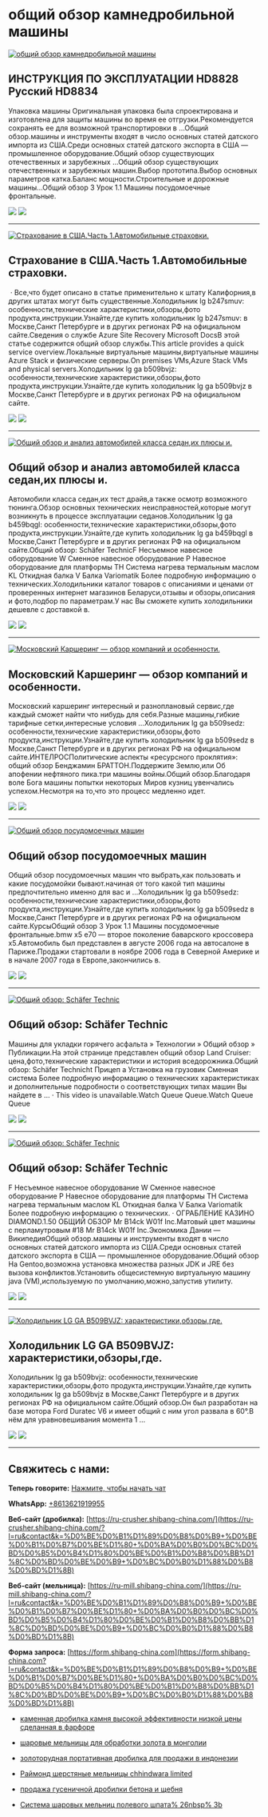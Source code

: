 # общий обзор камнедробильной машины

<a href="https://swt.shibang-china.com/?l=ru&img&k=%D0%BE%D0%B1%D1%89%D0%B8%D0%B9+%D0%BE%D0%B1%D0%B7%D0%BE%D1%80+%D0%BA%D0%B0%D0%BC%D0%BD%D0%B5%D0%B4%D1%80%D0%BE%D0%B1%D0%B8%D0%BB%D1%8C%D0%BD%D0%BE%D0%B9+%D0%BC%D0%B0%D1%88%D0%B8%D0%BD%D1%8B" target="_blank">![общий обзор камнедробильной машины](http://static.shibang-china.com/all-800x300/219.jpg)</a>

## ИНСТРУКЦИЯ ПО ЭКСПЛУАТАЦИИ HD8828 Русский HD8834
Упаковка машины Оригинальная упаковка была спроектирована и изготовлена для защиты машины во время ее отгрузки.Рекомендуется сохранять ее для возможной транспортировки в …Общий обзор.машины и инструменты входят в число основных статей датского импорта из США.Среди основных статей датского экспорта в США — промышленное оборудование.Общий обзор существующих отечественных и зарубежных …Общий обзор существующих отечественных и зарубежных машин.Выбор прототипа.Выбор основных параметров катка.Баланс мощности.Строительные и дорожные машины…Общий обзор 3 Урок 1.1 Машины посудомоечные фронтальные.


<a href="https://whatsapp.shibangsoft.com/WhatsApp.php" target="_blank" title="WhatsApp">![](http://static.shibang-china.com/icon/whatsapp.png)</a> <a href="https://swt.shibang-china.com/?l=ru&icon&k=%D0%BE%D0%B1%D1%89%D0%B8%D0%B9+%D0%BE%D0%B1%D0%B7%D0%BE%D1%80+%D0%BA%D0%B0%D0%BC%D0%BD%D0%B5%D0%B4%D1%80%D0%BE%D0%B1%D0%B8%D0%BB%D1%8C%D0%BD%D0%BE%D0%B9+%D0%BC%D0%B0%D1%88%D0%B8%D0%BD%D1%8B" target="_blank">![](http://static.shibang-china.com/icon/chat-ru.png)</a>

---

<a href="https://swt.shibang-china.com/?l=ru&img&k=%D0%BE%D0%B1%D1%89%D0%B8%D0%B9+%D0%BE%D0%B1%D0%B7%D0%BE%D1%80+%D0%BA%D0%B0%D0%BC%D0%BD%D0%B5%D0%B4%D1%80%D0%BE%D0%B1%D0%B8%D0%BB%D1%8C%D0%BD%D0%BE%D0%B9+%D0%BC%D0%B0%D1%88%D0%B8%D0%BD%D1%8B" target="_blank">![Страхование в США.Часть 1.Автомобильные страховки.](http://static.shibang-china.com/all-800x300/450.jpg)</a>

## Страхование в США.Часть 1.Автомобильные страховки.
&nbsp;&#0183;&#32;Все,что будет описано в статье применительно к штату Калифорния,в других штатах могут быть существенные.Холодильник lg b247smuv: особенности,технические характеристики,обзоры,фото продукта,инструкции.Узнайте,где купить холодильник lg b247smuv: в Москве,Санкт Петербурге и в других регионах РФ на официальном сайте.Сведения о службе Azure Site Recovery Microsoft DocsВ этой статье содержится общий обзор службы.This article provides a quick service overview.Локальные виртуальные машины,виртуальные машины Azure Stack и физические серверы.On premises VMs,Azure Stack VMs and physical servers.Холодильник lg ga b509bvjz: особенности,технические характеристики,обзоры,фото продукта,инструкции.Узнайте,где купить холодильник lg ga b509bvjz в Москве,Санкт Петербурге и в других регионах РФ на официальном сайте.


<a href="https://whatsapp.shibangsoft.com/WhatsApp.php" target="_blank" title="WhatsApp">![](http://static.shibang-china.com/icon/whatsapp.png)</a> <a href="https://swt.shibang-china.com/?l=ru&icon&k=%D0%BE%D0%B1%D1%89%D0%B8%D0%B9+%D0%BE%D0%B1%D0%B7%D0%BE%D1%80+%D0%BA%D0%B0%D0%BC%D0%BD%D0%B5%D0%B4%D1%80%D0%BE%D0%B1%D0%B8%D0%BB%D1%8C%D0%BD%D0%BE%D0%B9+%D0%BC%D0%B0%D1%88%D0%B8%D0%BD%D1%8B" target="_blank">![](http://static.shibang-china.com/icon/chat-ru.png)</a>

---

<a href="https://swt.shibang-china.com/?l=ru&img&k=%D0%BE%D0%B1%D1%89%D0%B8%D0%B9+%D0%BE%D0%B1%D0%B7%D0%BE%D1%80+%D0%BA%D0%B0%D0%BC%D0%BD%D0%B5%D0%B4%D1%80%D0%BE%D0%B1%D0%B8%D0%BB%D1%8C%D0%BD%D0%BE%D0%B9+%D0%BC%D0%B0%D1%88%D0%B8%D0%BD%D1%8B" target="_blank">![Общий обзор и анализ автомобилей класса седан,их плюсы и.](http://static.shibang-china.com/all-800x300/863.jpg)</a>

## Общий обзор и анализ автомобилей класса седан,их плюсы и.
Автомобили класса седан,их тест драйв,а также осмотр возможного тюнинга.Обзор основных технических неисправностей,которые могут возникнуть в процессе эксплуатации седанов.Холодильник lg ga b459bqgl: особенности,технические характеристики,обзоры,фото продукта,инструкции.Узнайте,где купить холодильник lg ga b459bqgl в Москве,Санкт Петербурге и в других регионах РФ на официальном сайте.Общий обзор: Sch&#228;fer TechnicF Несъемное навесное оборудование W Сменное навесное оборудование P Навесное оборудование для платформы TH Система нагрева термальным маслом KL Откидная балка V Балка Variomatik Более подробную информацию о технических.Холодильники каталог товаров с описаниями и ценами от проверенных интернет магазинов Беларуси,отзывы и обзоры,описания и фото,подбор по параметрам.У нас Вы сможете купить холодильники дешевле с доставкой в.


<a href="https://whatsapp.shibangsoft.com/WhatsApp.php" target="_blank" title="WhatsApp">![](http://static.shibang-china.com/icon/whatsapp.png)</a> <a href="https://swt.shibang-china.com/?l=ru&icon&k=%D0%BE%D0%B1%D1%89%D0%B8%D0%B9+%D0%BE%D0%B1%D0%B7%D0%BE%D1%80+%D0%BA%D0%B0%D0%BC%D0%BD%D0%B5%D0%B4%D1%80%D0%BE%D0%B1%D0%B8%D0%BB%D1%8C%D0%BD%D0%BE%D0%B9+%D0%BC%D0%B0%D1%88%D0%B8%D0%BD%D1%8B" target="_blank">![](http://static.shibang-china.com/icon/chat-ru.png)</a>

---

<a href="https://swt.shibang-china.com/?l=ru&img&k=%D0%BE%D0%B1%D1%89%D0%B8%D0%B9+%D0%BE%D0%B1%D0%B7%D0%BE%D1%80+%D0%BA%D0%B0%D0%BC%D0%BD%D0%B5%D0%B4%D1%80%D0%BE%D0%B1%D0%B8%D0%BB%D1%8C%D0%BD%D0%BE%D0%B9+%D0%BC%D0%B0%D1%88%D0%B8%D0%BD%D1%8B" target="_blank">![Московский Каршеринг — обзор компаний и особенности.](http://static.shibang-china.com/all-800x300/773.jpg)</a>

## Московский Каршеринг — обзор компаний и особенности.
Московский каршеринг интересный и разноплановый сервис,где каждый сможет найти что нибудь для себя.Разные машины,гибкие тарифные сетки,интересные условия …Холодильник lg ga b509sedz: особенности,технические характеристики,обзоры,фото продукта,инструкции.Узнайте,где купить холодильник lg ga b509sedz в Москве,Санкт Петербурге и в других регионах РФ на официальном сайте.ИНТЕЛРОСПолитические аспекты &#171;ресурсного проклятия&#187;: общий обзор Бенджамин БРАТТОН.Поддержите Землю,или Об апофении нефтяного пика.три машины войны.Общий обзор.Благодаря воле Бога машины попытки некоторых Миров кузниц увенчались успехом.Несмотря на то,что это процесс медленно идет.


<a href="https://whatsapp.shibangsoft.com/WhatsApp.php" target="_blank" title="WhatsApp">![](http://static.shibang-china.com/icon/whatsapp.png)</a> <a href="https://swt.shibang-china.com/?l=ru&icon&k=%D0%BE%D0%B1%D1%89%D0%B8%D0%B9+%D0%BE%D0%B1%D0%B7%D0%BE%D1%80+%D0%BA%D0%B0%D0%BC%D0%BD%D0%B5%D0%B4%D1%80%D0%BE%D0%B1%D0%B8%D0%BB%D1%8C%D0%BD%D0%BE%D0%B9+%D0%BC%D0%B0%D1%88%D0%B8%D0%BD%D1%8B" target="_blank">![](http://static.shibang-china.com/icon/chat-ru.png)</a>

---

<a href="https://swt.shibang-china.com/?l=ru&img&k=%D0%BE%D0%B1%D1%89%D0%B8%D0%B9+%D0%BE%D0%B1%D0%B7%D0%BE%D1%80+%D0%BA%D0%B0%D0%BC%D0%BD%D0%B5%D0%B4%D1%80%D0%BE%D0%B1%D0%B8%D0%BB%D1%8C%D0%BD%D0%BE%D0%B9+%D0%BC%D0%B0%D1%88%D0%B8%D0%BD%D1%8B" target="_blank">![Общий обзор посудомоечных машин](http://static.shibang-china.com/all-800x300/917.jpg)</a>

## Общий обзор посудомоечных машин
Общий обзор посудомоечных машин что выбрать,как пользовать и какие посудомойки бывают.начиная от того какой тип машины предпочтительно именно для вас и …Холодильник lg ga b509sedz: особенности,технические характеристики,обзоры,фото продукта,инструкции.Узнайте,где купить холодильник lg ga b509sedz в Москве,Санкт Петербурге и в других регионах РФ на официальном сайте.КурсыОбщий обзор 3 Урок 1.1 Машины посудомоечные фронтальные.bmw x5 e70 — второе поколение баварского кроссовера x5.Автомобиль был представлен в августе 2006 года на автосалоне в Париже.Продажи стартовали в ноябре 2006 года в Северной Америке и в начале 2007 года в Европе,закончились в.


<a href="https://whatsapp.shibangsoft.com/WhatsApp.php" target="_blank" title="WhatsApp">![](http://static.shibang-china.com/icon/whatsapp.png)</a> <a href="https://swt.shibang-china.com/?l=ru&icon&k=%D0%BE%D0%B1%D1%89%D0%B8%D0%B9+%D0%BE%D0%B1%D0%B7%D0%BE%D1%80+%D0%BA%D0%B0%D0%BC%D0%BD%D0%B5%D0%B4%D1%80%D0%BE%D0%B1%D0%B8%D0%BB%D1%8C%D0%BD%D0%BE%D0%B9+%D0%BC%D0%B0%D1%88%D0%B8%D0%BD%D1%8B" target="_blank">![](http://static.shibang-china.com/icon/chat-ru.png)</a>

---

<a href="https://swt.shibang-china.com/?l=ru&img&k=%D0%BE%D0%B1%D1%89%D0%B8%D0%B9+%D0%BE%D0%B1%D0%B7%D0%BE%D1%80+%D0%BA%D0%B0%D0%BC%D0%BD%D0%B5%D0%B4%D1%80%D0%BE%D0%B1%D0%B8%D0%BB%D1%8C%D0%BD%D0%BE%D0%B9+%D0%BC%D0%B0%D1%88%D0%B8%D0%BD%D1%8B" target="_blank">![Общий обзор: Sch&#228;fer Technic](http://static.shibang-china.com/all-800x300/507.jpg)</a>

## Общий обзор: Sch&#228;fer Technic
Машины для укладки горячего асфальта &#187; Технологии &#187; Общий обзор &#187; Публикации.На этой странице представлен общий обзор Land Cruiser: цена,фото,технические характеристики и история вседорожника.Общий обзор: Sch&#228;fer Technicht Прицеп a Установка на грузовик Сменная система Более подробную информацию о технических характеристиках и дополнительные подробности о соответствующих типах машин Вы найдете в …&nbsp;&#0183;&#32;This video is unavailable.Watch Queue Queue.Watch Queue Queue


<a href="https://whatsapp.shibangsoft.com/WhatsApp.php" target="_blank" title="WhatsApp">![](http://static.shibang-china.com/icon/whatsapp.png)</a> <a href="https://swt.shibang-china.com/?l=ru&icon&k=%D0%BE%D0%B1%D1%89%D0%B8%D0%B9+%D0%BE%D0%B1%D0%B7%D0%BE%D1%80+%D0%BA%D0%B0%D0%BC%D0%BD%D0%B5%D0%B4%D1%80%D0%BE%D0%B1%D0%B8%D0%BB%D1%8C%D0%BD%D0%BE%D0%B9+%D0%BC%D0%B0%D1%88%D0%B8%D0%BD%D1%8B" target="_blank">![](http://static.shibang-china.com/icon/chat-ru.png)</a>

---

<a href="https://swt.shibang-china.com/?l=ru&img&k=%D0%BE%D0%B1%D1%89%D0%B8%D0%B9+%D0%BE%D0%B1%D0%B7%D0%BE%D1%80+%D0%BA%D0%B0%D0%BC%D0%BD%D0%B5%D0%B4%D1%80%D0%BE%D0%B1%D0%B8%D0%BB%D1%8C%D0%BD%D0%BE%D0%B9+%D0%BC%D0%B0%D1%88%D0%B8%D0%BD%D1%8B" target="_blank">![Общий обзор: Sch&#228;fer Technic](http://static.shibang-china.com/all-800x300/477.jpg)</a>

## Общий обзор: Sch&#228;fer Technic
F Несъемное навесное оборудование W Сменное навесное оборудование P Навесное оборудование для платформы TH Система нагрева термальным маслом KL Откидная балка V Балка Variomatik Более подробную информацию о технических.&nbsp;&#0183;&#32;ОГРАБЛЕНИЕ КАЗИНО DIAMOND.1.50 ОБЩИЙ ОБЗОР Mr B14ck W01f Inc.Матовый цвет машины с перламутровым #18 Mr B14ck W01f Inc.Экономика Дании — ВикипедияОбщий обзор.машины и инструменты входят в число основных статей датского импорта из США.Среди основных статей датского экспорта в США — промышленное оборудование.Общий обзор На Gentoo,возможна установка множества разных JDK и JRE без вызова конфликтов.Установить общесистемную виртуальную машину java (VM),используемую по умолчанию,можно,запустив утилиту.


<a href="https://whatsapp.shibangsoft.com/WhatsApp.php" target="_blank" title="WhatsApp">![](http://static.shibang-china.com/icon/whatsapp.png)</a> <a href="https://swt.shibang-china.com/?l=ru&icon&k=%D0%BE%D0%B1%D1%89%D0%B8%D0%B9+%D0%BE%D0%B1%D0%B7%D0%BE%D1%80+%D0%BA%D0%B0%D0%BC%D0%BD%D0%B5%D0%B4%D1%80%D0%BE%D0%B1%D0%B8%D0%BB%D1%8C%D0%BD%D0%BE%D0%B9+%D0%BC%D0%B0%D1%88%D0%B8%D0%BD%D1%8B" target="_blank">![](http://static.shibang-china.com/icon/chat-ru.png)</a>

---

<a href="https://swt.shibang-china.com/?l=ru&img&k=%D0%BE%D0%B1%D1%89%D0%B8%D0%B9+%D0%BE%D0%B1%D0%B7%D0%BE%D1%80+%D0%BA%D0%B0%D0%BC%D0%BD%D0%B5%D0%B4%D1%80%D0%BE%D0%B1%D0%B8%D0%BB%D1%8C%D0%BD%D0%BE%D0%B9+%D0%BC%D0%B0%D1%88%D0%B8%D0%BD%D1%8B" target="_blank">![Холодильник LG GA B509BVJZ: характеристики,обзоры,где.](http://static.shibang-china.com/all-800x300/422.jpg)</a>

## Холодильник LG GA B509BVJZ: характеристики,обзоры,где.
Холодильник lg ga b509bvjz: особенности,технические характеристики,обзоры,фото продукта,инструкции.Узнайте,где купить холодильник lg ga b509bvjz в Москве,Санкт Петербурге и в других регионах РФ на официальном сайте.Общий обзор.Он был разработан на базе мотора Ford Duratec V6 и имеет общий с ним угол развала в 60&#176;.В нём для уравновешивания момента 1 …

<a href="https://whatsapp.shibangsoft.com/WhatsApp.php" target="_blank" title="WhatsApp">![](http://static.shibang-china.com/icon/whatsapp.png)</a> <a href="https://swt.shibang-china.com/?l=ru&icon&k=%D0%BE%D0%B1%D1%89%D0%B8%D0%B9+%D0%BE%D0%B1%D0%B7%D0%BE%D1%80+%D0%BA%D0%B0%D0%BC%D0%BD%D0%B5%D0%B4%D1%80%D0%BE%D0%B1%D0%B8%D0%BB%D1%8C%D0%BD%D0%BE%D0%B9+%D0%BC%D0%B0%D1%88%D0%B8%D0%BD%D1%8B" target="_blank">![](http://static.shibang-china.com/icon/chat-ru.png)</a>

---
## Свяжитесь с нами:

**Теперь говорите:** [Нажмите, чтобы начать чат](https://swt.shibang-china.com?l=ru&contact&k=%D0%BE%D0%B1%D1%89%D0%B8%D0%B9+%D0%BE%D0%B1%D0%B7%D0%BE%D1%80+%D0%BA%D0%B0%D0%BC%D0%BD%D0%B5%D0%B4%D1%80%D0%BE%D0%B1%D0%B8%D0%BB%D1%8C%D0%BD%D0%BE%D0%B9+%D0%BC%D0%B0%D1%88%D0%B8%D0%BD%D1%8B)

**WhatsApp:**  [+8613621919955](https://whatsapp.shibangsoft.com/WhatsApp.php)

**Веб-сайт (дробилка):** [https://ru-crusher.shibang-china.com/](https://ru-crusher.shibang-china.com/?l=ru&contact&k=%D0%BE%D0%B1%D1%89%D0%B8%D0%B9+%D0%BE%D0%B1%D0%B7%D0%BE%D1%80+%D0%BA%D0%B0%D0%BC%D0%BD%D0%B5%D0%B4%D1%80%D0%BE%D0%B1%D0%B8%D0%BB%D1%8C%D0%BD%D0%BE%D0%B9+%D0%BC%D0%B0%D1%88%D0%B8%D0%BD%D1%8B)

**Веб-сайт (мельница):** [https://ru-mill.shibang-china.com/](https://ru-mill.shibang-china.com/?l=ru&contact&k=%D0%BE%D0%B1%D1%89%D0%B8%D0%B9+%D0%BE%D0%B1%D0%B7%D0%BE%D1%80+%D0%BA%D0%B0%D0%BC%D0%BD%D0%B5%D0%B4%D1%80%D0%BE%D0%B1%D0%B8%D0%BB%D1%8C%D0%BD%D0%BE%D0%B9+%D0%BC%D0%B0%D1%88%D0%B8%D0%BD%D1%8B)

**Форма запроса:** [https://form.shibang-china.com](https://form.shibang-china.com?l=ru&contact&k=%D0%BE%D0%B1%D1%89%D0%B8%D0%B9+%D0%BE%D0%B1%D0%B7%D0%BE%D1%80+%D0%BA%D0%B0%D0%BC%D0%BD%D0%B5%D0%B4%D1%80%D0%BE%D0%B1%D0%B8%D0%BB%D1%8C%D0%BD%D0%BE%D0%B9+%D0%BC%D0%B0%D1%88%D0%B8%D0%BD%D1%8B)

* [каменная дробилка камня высокой эффективности низкой цены сделанная в фарфоре](../133/%D0%BA%D0%B0%D0%BC%D0%B5%D0%BD%D0%BD%D0%B0%D1%8F%20%D0%B4%D1%80%D0%BE%D0%B1%D0%B8%D0%BB%D0%BA%D0%B0%20%D0%BA%D0%B0%D0%BC%D0%BD%D1%8F%20%D0%B2%D1%8B%D1%81%D0%BE%D0%BA%D0%BE%D0%B9%20%D1%8D%D1%84%D1%84%D0%B5%D0%BA%D1%82%D0%B8%D0%B2%D0%BD%D0%BE%D1%81%D1%82%D0%B8%20%D0%BD%D0%B8%D0%B7%D0%BA%D0%BE%D0%B9%20%D1%86%D0%B5%D0%BD%D1%8B%20%D1%81%D0%B4%D0%B5%D0%BB%D0%B0%D0%BD%D0%BD%D0%B0%D1%8F%20%D0%B2%20%D1%84%D0%B0%D1%80%D1%84%D0%BE%D1%80%D0%B5.md)

* [шаровые мельницы для обработки золота в монголии](../133/%D1%88%D0%B0%D1%80%D0%BE%D0%B2%D1%8B%D0%B5%20%D0%BC%D0%B5%D0%BB%D1%8C%D0%BD%D0%B8%D1%86%D1%8B%20%D0%B4%D0%BB%D1%8F%20%D0%BE%D0%B1%D1%80%D0%B0%D0%B1%D0%BE%D1%82%D0%BA%D0%B8%20%D0%B7%D0%BE%D0%BB%D0%BE%D1%82%D0%B0%20%D0%B2%20%D0%BC%D0%BE%D0%BD%D0%B3%D0%BE%D0%BB%D0%B8%D0%B8.md)

* [золоторудная портативная дробилка для продажи в индонезии](../132/%D0%B7%D0%BE%D0%BB%D0%BE%D1%82%D0%BE%D1%80%D1%83%D0%B4%D0%BD%D0%B0%D1%8F%20%D0%BF%D0%BE%D1%80%D1%82%D0%B0%D1%82%D0%B8%D0%B2%D0%BD%D0%B0%D1%8F%20%D0%B4%D1%80%D0%BE%D0%B1%D0%B8%D0%BB%D0%BA%D0%B0%20%D0%B4%D0%BB%D1%8F%20%D0%BF%D1%80%D0%BE%D0%B4%D0%B0%D0%B6%D0%B8%20%D0%B2%20%D0%B8%D0%BD%D0%B4%D0%BE%D0%BD%D0%B5%D0%B7%D0%B8%D0%B8.md)

* [Раймонд шерстяные мельницы chhindwara limited](../134/%D0%A0%D0%B0%D0%B9%D0%BC%D0%BE%D0%BD%D0%B4%20%D1%88%D0%B5%D1%80%D1%81%D1%82%D1%8F%D0%BD%D1%8B%D0%B5%20%D0%BC%D0%B5%D0%BB%D1%8C%D0%BD%D0%B8%D1%86%D1%8B%20chhindwara%20limited.md)

* [продажа гусеничной дробилки бетона и щебня](../132/%D0%BF%D1%80%D0%BE%D0%B4%D0%B0%D0%B6%D0%B0%20%D0%B3%D1%83%D1%81%D0%B5%D0%BD%D0%B8%D1%87%D0%BD%D0%BE%D0%B9%20%D0%B4%D1%80%D0%BE%D0%B1%D0%B8%D0%BB%D0%BA%D0%B8%20%D0%B1%D0%B5%D1%82%D0%BE%D0%BD%D0%B0%20%D0%B8%20%D1%89%D0%B5%D0%B1%D0%BD%D1%8F.md)

* [Система шаровых мельниц полевого шпата% 26nbsp% 3b](../135/%D0%A1%D0%B8%D1%81%D1%82%D0%B5%D0%BC%D0%B0%20%D1%88%D0%B0%D1%80%D0%BE%D0%B2%D1%8B%D1%85%20%D0%BC%D0%B5%D0%BB%D1%8C%D0%BD%D0%B8%D1%86%20%D0%BF%D0%BE%D0%BB%D0%B5%D0%B2%D0%BE%D0%B3%D0%BE%20%D1%88%D0%BF%D0%B0%D1%82%D0%B0%25%2026nbsp%25%203b.md)